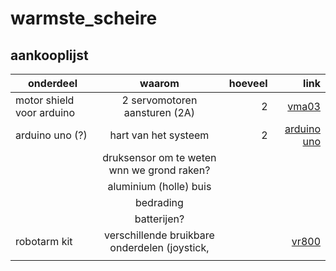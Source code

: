 # warmste_scheire



## aankooplijst

| onderdeel        | waarom           | hoeveel  | link |
| ------------- |:-------------:| -----:| -----:|
| motor shield voor arduino| 2 servomotoren aansturen (2A)| 2 | [vma03](https://www.velleman.eu/products/view/?id=412538)|
| arduino uno (?) | hart van het systeem | 2 | [arduino uno](https://www.velleman.eu/products/view/?id=416756)|
|| druksensor om te weten wnn we grond raken? | ||
|| aluminium (holle) buis||||
|| bedrading|||
|| batterijen?|||
|robotarm kit|verschillende bruikbare onderdelen (joystick, ||[vr800](https://www.velleman.eu/products/view/?id=454946)|
| ||||